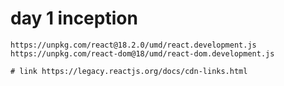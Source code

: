 # day 1 inception

    https://unpkg.com/react@18.2.0/umd/react.development.js
    https://unpkg.com/react-dom@18/umd/react-dom.development.js

    # link https://legacy.reactjs.org/docs/cdn-links.html
